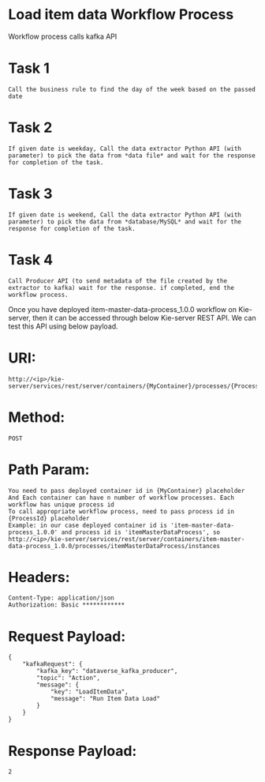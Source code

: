 # Load item data Workflow Process 

Workflow process calls kafka API 

# Task 1 
    Call the business rule to find the day of the week based on the passed date
    
# Task 2 
    If given date is weekday, Call the data extractor Python API (with parameter) to pick the data from *data file* and wait for the response for completion of the task.                             

# Task 3 
    If given date is weekend, Call the data extractor Python API (with parameter) to pick the data from *database/MySQL* and wait for the response for completion of the task.                              
 
# Task 4 
    Call Producer API (to send metadata of the file created by the extractor to kafka) wait for the response. if completed, end the workflow process.

Once you have deployed item-master-data-process_1.0.0 workflow on Kie-server, then it can be accessed through below Kie-server REST API. We can test this API using below payload.

# URI: 
    http://<ip>/kie-server/services/rest/server/containers/{MyContainer}/processes/{ProcessId}/instances
# Method: 
    POST
# Path Param: 
    You need to pass deployed container id in {MyContainer} placeholder
    And Each container can have n number of workflow processes. Each workflow has unique process id 
    To call appropriate workflow process, need to pass process id in {ProcessId} placeholder
    Example: in our case deployed container id is 'item-master-data-process_1.0.0' and process id is 'itemMasterDataProcess', so
    http://<ip>/kie-server/services/rest/server/containers/item-master-data-process_1.0.0/processes/itemMasterDataProcess/instances
# Headers: 
    Content-Type: application/json
    Authorization: Basic ************

# Request Payload:       
    {
        "kafkaRequest": {
            "kafka_key": "dataverse_kafka_producer",
            "topic": "Action",
            "message": {
                "key": "LoadItemData",
                "message": "Run Item Data Load"
            }
        }
    }    

# Response Payload:
    2